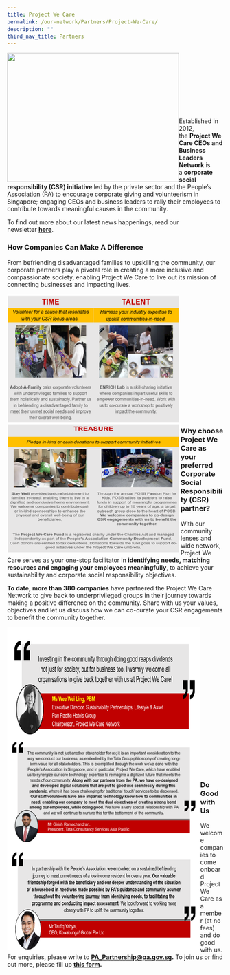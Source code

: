 ```yaml
---
title: Project We Care
permalink: /our-network/Partners/Project-We-Care/
description: ""
third_nav_title: Partners
---
```

<img style="height:300px;width:400px"  align="left" src="/images/Project%20We%20Care/pwc%20logo.png"><br><br><br><br><br><br><br><br>

Established in 2012, the **Project We Care CEOs and Business Leaders Network** is a **corporate social responsibility (CSR) initiative** led by the private sector and the People’s Association (PA) to encourage corporate giving and volunteerism in Singapore; engaging CEOs and business leaders to rally their employees to contribute towards meaningful causes in the community.

To find out more about our latest news happenings, read our newsletter **[here](https://www.pa.gov.sg/docs/default-source/default-document-library/project-we-care-dec-2021-edm.pdf?sfvrsn=11371ef5_0 "here")**.

### **How Companies Can Make A Difference**

From befriending disadvantaged families to upskilling the community, our corporate partners play a pivotal role in creating a more inclusive and compassionate society, enabling Project We Care to live out its mission of connecting businesses and impacting lives.


<img style="height:300px;width:400px"  align="left" src="/images/Project%20We%20Care/Time%20and%20Talent.png"><br><br><br><br><br><br><br><br>

<img style="height:300px;width:404px"  align="left" src="/images/Project%20We%20Care/treasure%20-%20grouped%20edited.png"><br><br><br><br><br><br><br><br>

### **Why choose Project We Care as your preferred Corporate Social Responsibility (CSR) partner?**

With our community lenses and wide network, Project We Care serves as your one-stop facilitator in **identifying needs, matching resources and engaging your employees meaningfully**, to achieve your sustainability and corporate social responsibility objectives.

**To date, more than 380 companies** have partnered the Project We Care Network to give back to underprivileged groups in their journey towards making a positive difference on the community. Share with us your values, objectives and let us discuss how we can co-curate your CSR engagements to benefit the community together.

<img style="height:250px;width:450px"  align="left" src="/images/Project%20We%20Care/Ms%20Wee%20-%20edited%2031%20Jan%202022.png"><br><br><br><br><br>

<img style="height:250px;width:450px"  align="left" src="/images/Project%20We%20Care/girish%20-%20edited%20(28%20Jan%202022).png"><br><br><br><br><br>

<img style="height:250px;width:450px"  align="left" src="/images/Project%20We%20Care/taufiq%20-%20edited%20(28%20Jan%202022).png"><br><br><br><br><br><br><br><br>

### **Do Good with Us**

We welcome companies to come onboard Project We Care as a member (at no fees) and do good with us. For enquiries, please write to **[PA\_Partnership@pa.gov.sg](mailto:PA_Partnership@pa.gov.sg).** To join us or find out more, please fill up **[](http://form.gov.sg/617a64accdbbd5001230935c)[this form](https://go.gov.sg/connectwithprojectwecare).**